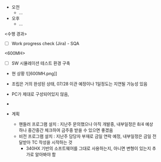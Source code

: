 - 오전
	- ...
- 오후
	- ...

<수행 경과>
- [ ] Work progress check (Jira) - SQA

<600MH>
- [ ] SW 시뮬레이션 테스트 환경 구축
- 현 상황
![[600MH.png]] 
- 조립은 거의 완성된 상태, 07/28 이관 예정이나 1일정도는 지연될 가능성 있음
- PC가 제대로 구성되어있지 않음, 
- 

- 계획
	- 핸들러 프로그램 설치 : 지난주 문의했으나 아직 개발중, 내부일정은 8/4 예상하나 중간중간 체크하여 금주중 받을 수 있으면 좋겠음
	- 비전 프로그램 설치 : 지난주 담당자 부재로 금일 연락 예정, 내부일정은 금일 전달받아 TC 작성을 시작하는 것
		- 340HX 기반의 소프트웨어를 그대로 사용하는지, 아니면 변형이 있는지 추가로 알아봐야 함